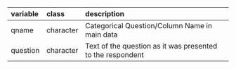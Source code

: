 |variable |class     |description |
|:--------|:---------|:-----------|
|qname    |character |Categorical Question/Column Name in main data |
|question |character |Text of the question as it was presented to the respondent |
